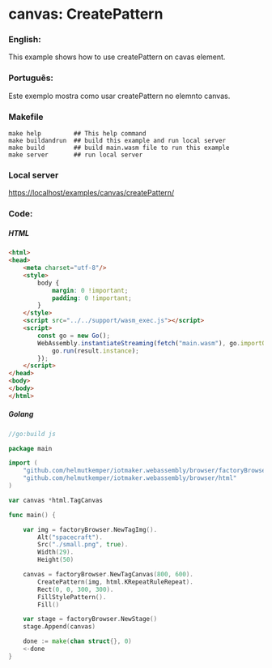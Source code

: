 # canvas: CreatePattern

### English:

This example shows how to use createPattern on cavas element.

### Português:

Este exemplo mostra como usar createPattern no elemnto canvas.

### Makefile

```shell
make help         ## This help command
make buildandrun  ## build this example and run local server
make build        ## build main.wasm file to run this example
make server       ## run local server
```

### Local server

[https://localhost/examples/canvas/createPattern/](https://localhost/examples/canvas/createPattern/)

### Code:

##### HTML

```html
<html>
<head>
    <meta charset="utf-8"/>
    <style>
        body {
            margin: 0 !important;
            padding: 0 !important;
        }
    </style>
    <script src="../../support/wasm_exec.js"></script>
    <script>
        const go = new Go();
        WebAssembly.instantiateStreaming(fetch("main.wasm"), go.importObject).then((result) => {
            go.run(result.instance);
        });
    </script>
</head>
<body>
</body>
</html>
```

##### Golang

```go
//go:build js

package main

import (
	"github.com/helmutkemper/iotmaker.webassembly/browser/factoryBrowser"
	"github.com/helmutkemper/iotmaker.webassembly/browser/html"
)

var canvas *html.TagCanvas

func main() {

	var img = factoryBrowser.NewTagImg().
		Alt("spacecraft").
		Src("./small.png", true).
		Width(29).
		Height(50)

	canvas = factoryBrowser.NewTagCanvas(800, 600).
		CreatePattern(img, html.KRepeatRuleRepeat).
		Rect(0, 0, 300, 300).
		FillStylePattern().
		Fill()

	var stage = factoryBrowser.NewStage()
	stage.Append(canvas)

	done := make(chan struct{}, 0)
	<-done
}
```
